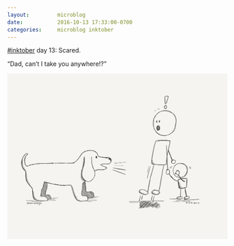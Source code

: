 ```yaml
---
layout:         microblog
date:           2016-10-13 17:33:00-0700
categories:     microblog inktober
---
```

[#inktober](/categories/inktober) day 13: Scared.

“Dad, can’t I take you anywhere!?”

![Scared dad](/images/microblog/201610131733.jpg)

